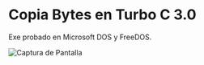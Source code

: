 # Copia Bytes en Turbo C 3.0
Exe probado en Microsoft DOS y FreeDOS.

![Captura de Pantalla](https://raw.githubusercontent.com/ricksanchez-c/CopianBytes_en_C/main/tc3.0screen.png)
